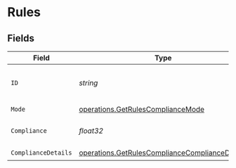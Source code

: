 # Rules


## Fields

| Field                                                                                                            | Type                                                                                                             | Required                                                                                                         | Description                                                                                                      | Example                                                                                                          |
| ---------------------------------------------------------------------------------------------------------------- | ---------------------------------------------------------------------------------------------------------------- | ---------------------------------------------------------------------------------------------------------------- | ---------------------------------------------------------------------------------------------------------------- | ---------------------------------------------------------------------------------------------------------------- |
| `ID`                                                                                                             | *string*                                                                                                         | :heavy_check_mark:                                                                                               | id of the rule                                                                                                   | f37f4928-fcb5-4acf-a422-d40f123a9670                                                                             |
| `Mode`                                                                                                           | [operations.GetRulesComplianceMode](../../models/operations/getrulescompliancemode.md)                           | :heavy_check_mark:                                                                                               | N/A                                                                                                              |                                                                                                                  |
| `Compliance`                                                                                                     | *float32*                                                                                                        | :heavy_check_mark:                                                                                               | Rule compliance level                                                                                            | 57.43                                                                                                            |
| `ComplianceDetails`                                                                                              | [operations.GetRulesComplianceComplianceDetails](../../models/operations/getrulescompliancecompliancedetails.md) | :heavy_check_mark:                                                                                               | N/A                                                                                                              |                                                                                                                  |
